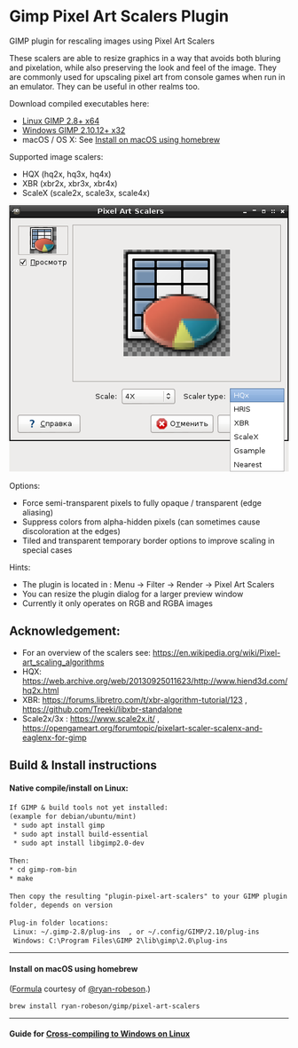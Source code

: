 Gimp Pixel Art Scalers Plugin
===========

GIMP plugin for rescaling images using Pixel Art Scalers

These scalers are able to resize graphics in a way that avoids both bluring and pixelation, while also preserving the look and feel of the image. They are commonly used for upscaling pixel art from console games when run in an emulator. They can be useful in other realms too.

Download compiled executables here:
 * [Linux GIMP 2.8+ x64](/bin/linux)
 * [Windows GIMP 2.10.12+ x32](/bin/windows)
 * macOS / OS X: See [Install on macOS using homebrew](#install-on-macos-using-homebrew)
 

Supported image scalers:
 * HQX (hq2x, hq3x, hq4x)
 * XBR (xbr2x, xbr3x, xbr4x)
 * ScaleX (scale2x, scale3x, scale4x)

![GIMP Image Editor using Pixel Art Scalers Plugin](https://raw.githubusercontent.com/bbbbbr/gimp-plugin-pixel-art-scalers/master/info/gimp-plugin-pixel-art-scalers.png)


Options:
 * Force semi-transparent pixels to fully opaque / transparent (edge aliasing)
 * Suppress colors from alpha-hidden pixels (can sometimes cause discoloration at the edges)
 * Tiled and transparent temporary border options to improve scaling in special cases


Hints:
 * The plugin is located in : Menu -> Filter -> Render -> Pixel Art Scalers
 * You can resize the plugin dialog for a larger preview window
 * Currently it only operates on RGB and RGBA images


## Acknowledgement:
  * For an overview of the scalers see: https://en.wikipedia.org/wiki/Pixel-art_scaling_algorithms
  * HQX: https://web.archive.org/web/20130925011623/http://www.hiend3d.com/hq2x.html
  * XBR: https://forums.libretro.com/t/xbr-algorithm-tutorial/123 , https://github.com/Treeki/libxbr-standalone
  * Scale2x/3x : https://www.scale2x.it/ , https://opengameart.org/forumtopic/pixelart-scaler-scalenx-and-eaglenx-for-gimp

## Build & Install instructions

#### Native compile/install on Linux:
```
If GIMP & build tools not yet installed:
(example for debian/ubuntu/mint)
 * sudo apt install gimp
 * sudo apt install build-essential
 * sudo apt install libgimp2.0-dev

Then:
* cd gimp-rom-bin
* make

Then copy the resulting "plugin-pixel-art-scalers" to your GIMP plugin folder, depends on version

Plug-in folder locations:
 Linux: ~/.gimp-2.8/plug-ins  , or ~/.config/GIMP/2.10/plug-ins
 Windows: C:\Program Files\GIMP 2\lib\gimp\2.0\plug-ins

```
---
#### Install on macOS using homebrew
([Formula](https://github.com/ryan-robeson/homebrew-gimp/releases) courtesy of [@ryan-robeson](https://github.com/ryan-robeson).)
```
brew install ryan-robeson/gimp/pixel-art-scalers
```
---
#### Guide for [Cross-compiling to Windows on Linux](https://github.com/bbbbbr/gimp-rom-bin/blob/master/doc/GIMP%20jhbuild%20for%20Windows%20on%20Linux.md)
